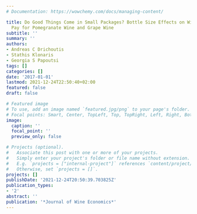 ```yaml
---
# Documentation: https://wowchemy.com/docs/managing-content/

title: Do Good Things Come in Small Packages? Bottle Size Effects on Willingness to
  Pay for Pomegranate Wine and Grape Wine
subtitle: ''
summary: ''
authors:
- Andreas C Drichoutis
- Stathis Klonaris
- Georgia S Papoutsi
tags: []
categories: []
date: '2017-01-01'
lastmod: 2021-12-24T22:50:40+02:00
featured: false
draft: false

# Featured image
# To use, add an image named `featured.jpg/png` to your page's folder.
# Focal points: Smart, Center, TopLeft, Top, TopRight, Left, Right, BottomLeft, Bottom, BottomRight.
image:
  caption: ''
  focal_point: ''
  preview_only: false

# Projects (optional).
#   Associate this post with one or more of your projects.
#   Simply enter your project's folder or file name without extension.
#   E.g. `projects = ["internal-project"]` references `content/project/deep-learning/index.md`.
#   Otherwise, set `projects = []`.
projects: []
publishDate: '2021-12-24T20:50:39.703825Z'
publication_types:
- '2'
abstract: ''
publication: '*Journal of Wine Economics*'
---
```

